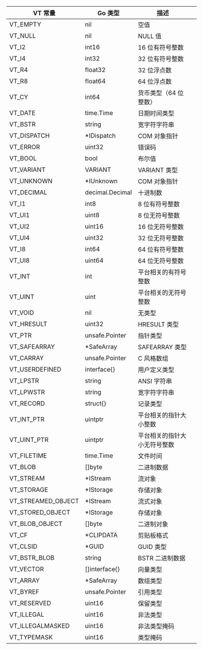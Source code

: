 | VT 常量              | Go 类型            | 描述              |    |
|--------------------|------------------|-----------------|----|
| VT_EMPTY           | 	nil             | 	空值             |    |
| VT_NULL            | 	nil	            | NULL 值          |    |
| VT_I2              | 	int16	          | 16 位有符号整数       |
| VT_I4              | 	int32	          | 32 位有符号整数       |
| VT_R4              | 	float32         | 32 位浮点数         |
| VT_R8              | 	float64         | 	64 位浮点数        |
| VT_CY              | 	int64	          | 货币类型（64 位整数）    |
| VT_DATE            | 	time.Time       | 	日期时间类型         |
| VT_BSTR            | 	string	         | 宽字符字符串          |
| VT_DISPATCH        | 	*IDispatch      | 	COM 对象指针       |
| VT_ERROR           | 	uint32          | 	错误码            |
| VT_BOOL            | 	bool	           | 布尔值             |
| VT_VARIANT         | 	VARIANT         | 	VARIANT 类型     |
| VT_UNKNOWN         | 	*IUnknown	      | COM 对象指针        |
| VT_DECIMAL         | 	decimal.Decimal | 	十进制数           |
| VT_I1              | 	int8	           | 8 位有符号整数        |
| VT_UI1             | 	uint8	          | 8 位无符号整数        |
| VT_UI2             | 	uint16	         | 16 位无符号整数       |
| VT_UI4             | 	uint32	         | 32 位无符号整数       |
| VT_I8              | 	int64	          | 64 位有符号整数       |
| VT_UI8             | 	uint64	         | 64 位无符号整数       |
| VT_INT             | 	int             | 	平台相关的有符号整数     |
| VT_UINT            | 	uint	           | 平台相关的无符号整数      |
| VT_VOID            | 	nil             | 	无类型            |
| VT_HRESULT         | 	uint32          | 	HRESULT 类型     |
| VT_PTR             | 	unsafe.Pointer  | 	指针类型           |
| VT_SAFEARRAY       | 	*SafeArray	     | SAFEARRAY 类型    |
| VT_CARRAY          | 	unsafe.Pointer  | 	C 风格数组         |
| VT_USERDEFINED     | 	interface{}     | 	用户定义类型         |
| VT_LPSTR           | 	string	         | ANSI 字符串        |
| VT_LPWSTR          | 	string	         | 宽字符字符串          |
| VT_RECORD          | 	struct{}	       | 记录类型            |
| VT_INT_PTR         | 	uintptr         | 	平台相关的指针大小整数    |
| VT_UINT_PTR        | 	uintptr         | 	平台相关的指针大小无符号整数 |
| VT_FILETIME        | 	time.Time	      | 文件时间            |
| VT_BLOB            | 	[]byte          | 	二进制数据          |
| VT_STREAM          | 	*IStream	       | 流对象             |
| VT_STORAGE         | 	*IStorage       | 	存储对象           |
| VT_STREAMED_OBJECT | 	*IStream	       | 流式对象            |
| VT_STORED_OBJECT   | 	*IStorage       | 	存储对象           |
| VT_BLOB_OBJECT     | 	[]byte          | 	二进制对象          |
| VT_CF              | 	*CLIPDATA       | 	剪贴板格式          |
| VT_CLSID           | 	*GUID	          | GUID 类型         |
| VT_BSTR_BLOB       | 	string	         | BSTR 二进制数据      |
| VT_VECTOR          | 	[]interface{}   | 	向量类型           |
| VT_ARRAY           | 	*SafeArray      | 	数组类型           |
| VT_BYREF           | 	unsafe.Pointer  | 	引用类型           |
| VT_RESERVED        | 	uint16	         | 保留类型            |
| VT_ILLEGAL         | 	uint16	         | 非法类型            |
| VT_ILLEGALMASKED   | 	uint16	         | 非法类型掩码          |
| VT_TYPEMASK        | 	uint16	         | 类型掩码            |